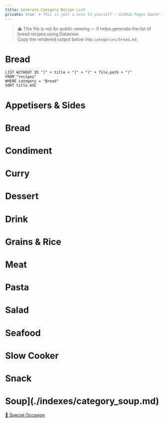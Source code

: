 ```yaml
---
title: Generate Category Recipe List
private: true  # This is just a note to yourself — GitHub Pages doesn't use it
---
```

> ⚠️ This file is not for public viewing — it helps generate the list of bread recipes using Dataview.  
> Copy the rendered output below into `categories/bread.md`.

# Bread

```dataview
LIST WITHOUT ID "[" + title + "]" + "(" + file.path + ")"
FROM "recipes"
WHERE category = "Bread"
SORT title ASC
```

# Appetisers & Sides

# Bread

# Condiment

# Curry

# Dessert

# Drink

# Grains & Rice

# Meat

# Pasta

# Salad

# Seafood

# Slow Cooker

# Snack

# Soup](./indexes/category_soup.md) 
[🎉 Special Occasion](./indexes/category_special_Occasion.md) 